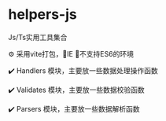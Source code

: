 # helpers-js
Js/Ts实用工具集合

⚙️ 采用vite打包，🚫IE 🚫不支持ES6的环境
 
✔️ Handlers 模块，主要放一些数据处理操作函数

✔️ Validates 模块，主要放一些数据校验函数

✔️ Parsers 模块，主要放一些数据解析函数